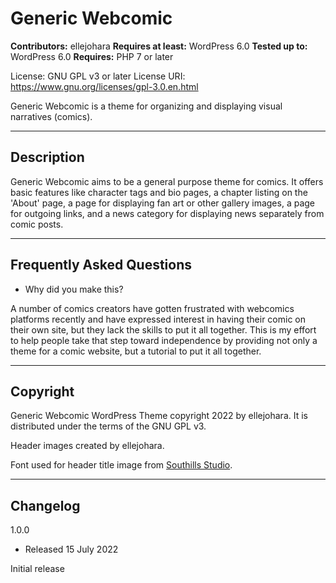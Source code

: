 # Generic Webcomic

**Contributors:** ellejohara
**Requires at least:** WordPress 6.0
**Tested up to:** WordPress 6.0
**Requires:** PHP 7 or later

License: GNU GPL v3 or later
License URI: https://www.gnu.org/licenses/gpl-3.0.en.html

Generic Webcomic is a theme for organizing and displaying visual narratives (comics).

---

## Description

Generic Webcomic aims to be a general purpose theme for comics. It offers basic features like character tags and bio pages, a chapter listing on the 'About' page, a page for displaying fan art or other gallery images, a page for outgoing links, and a news category for displaying news separately from comic posts.

---

## Frequently Asked Questions

- Why did you make this?

A number of comics creators have gotten frustrated with webcomics platforms recently and have expressed interest in having their comic on their own site, but they lack the skills to put it all together. This is my effort to help people take that step toward independence by providing not only a theme for a comic website, but a tutorial to put it all together.

---

## Copyright

Generic Webcomic WordPress Theme copyright 2022 by ellejohara. It is distributed under the terms of the GNU GPL v3.

Header images created by ellejohara.

Font used for header title image from [Southills Studio](https://www.southills.xyz/pankgang-font/).

---

## Changelog

1.0.0

- Released 15 July 2022

Initial release
